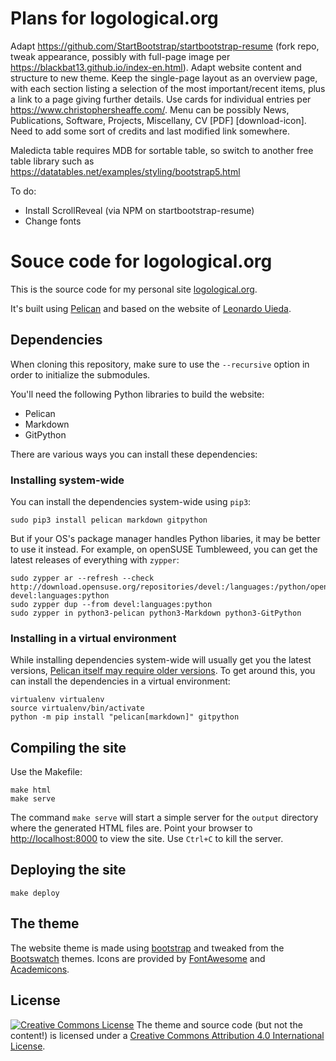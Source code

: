 # Plans for logological.org

Adapt https://github.com/StartBootstrap/startbootstrap-resume (fork
repo, tweak appearance, possibly with full-page image per
https://blackbat13.github.io/index-en.html).  Adapt website content
and structure to new theme.  Keep the single-page layout as an
overview page, with each section listing a selection of the most
important/recent items, plus a link to a page giving further details.
Use cards for individual entries per
https://www.christophersheaffe.com/.  Menu can be possibly News,
Publications, Software, Projects, Miscellany, CV [PDF]
[download-icon].  Need to add some sort of credits and last modified
link somewhere.

Maledicta table requires MDB for sortable table, so switch to another 
free table library such as https://datatables.net/examples/styling/bootstrap5.html

To do:

* Install ScrollReveal (via NPM on startbootstrap-resume)
* Change fonts

# Souce code for logological.org

This is the source code for my personal site
[logological.org](https://logological.org/).

It's built using [Pelican](http://getpelican.com/) and based on the
website of
[Leonardo Uieda](https://github.com/leouieda/website-pelican).

## Dependencies

When cloning this repository, make sure to use the `--recursive`
option in order to initialize the submodules.

You'll need the following Python libraries to build the website:

* Pelican
* Markdown
* GitPython

There are various ways you can install these dependencies:

### Installing system-wide

You can install the dependencies system-wide using `pip3`:

    sudo pip3 install pelican markdown gitpython

But if your OS's package manager handles Python libaries, it may be
better to use it instead.  For example, on openSUSE Tumbleweed, you
can get the latest releases of everything with `zypper`:

	sudo zypper ar --refresh --check http://download.opensuse.org/repositories/devel:/languages:/python/openSUSE_Tumbleweed/ devel:languages:python
	sudo zypper dup --from devel:languages:python
	sudo zypper in python3-pelican python3-Markdown python3-GitPython

### Installing in a virtual environment

While installing dependencies system-wide will usually get you the latest versions, [Pelican itself may require older versions](https://github.com/getpelican/pelican/issues/2820).  To get around this, you can install the dependencies in a virtual environment:

    virtualenv virtualenv
	source virtualenv/bin/activate
	python -m pip install "pelican[markdown]" gitpython

## Compiling the site

Use the Makefile:

    make html
    make serve

The command `make serve` will start a simple server for the `output`
directory where the generated HTML files are.  Point your browser to
[http://localhost:8000](http://localhost:8000) to view the site.  Use
`Ctrl+C` to kill the server.

## Deploying the site

    make deploy

## The theme

The website theme is made using [bootstrap](http://getbootstrap.com/)
and tweaked from the [Bootswatch](http://bootswatch.com/) themes.
Icons are provided by [FontAwesome](http://fontawesome.io/) and
[Academicons](http://jpswalsh.github.io/academicons/).

<!--
## Adding an article/talk/course/software

The papers, talks, courses and software entries are basically blog
posts, each in a different category.  Categories are defined as
folders in `content`.  Each entry gets it's own `.md` file.  The site
theme takes a lot of extra metadata in the post to make the "Info"
section of each entry.

To add a new entry, create the `.md` file in the corresponding category.

## Metadata for entries

### Papers

Required:

    title: Geophysical tutorial: Euler deconvolution of potential-field data
    date: 01-04-2014
    slug: paper-tle-euler-tutorial-2014
    author: Uieda, L., V. C. Oliveira Jr, and V. C. F. Barbosa
    journal: The Leading Edge
    citation: Uieda, L., V. C. Oliveira Jr, and V. C. F. Barbosa (2014), Geophysical tutorial: Euler deconvolution of potential-field data, The Leading Edge, 33(4), 448-450, doi:10.1190/tle33040448.1

Note that `citation` has to be in a single line.

Optional:

    repository: pinga-lab/paper-tle-euler-tutorial
    doi: 10.1190/tle33040448.1
    supplement: 10.6084/m9.figshare.923450
    thumbnail: images/thumb/paper-tle-euler-tutorial-2014.png
    pdf: paper-tle.pdf
    tags: OA, review

The `tags` metadata has special entries: `OA` and `review`.  An entry
with the `OA` tag will be marked as open-acess.  Setting the `review`
tag will mark the entry as under peer-review (unpublished).

The PDF file should be provided in the `content/pdf` folder.

### Talks

Required:

    title: Use of the "shape-of-anomaly" data misfit in 3D inversion by planting anomalous densities
    author: Uieda, L., and V. C. F. Barbosa
    slug: seg2012
    date: 01-11-2012
    type: oral
    event: SEG Annual Meeting

`type` can be either `oral` or `poster`.

Optional:

    tags: expanded
    pdf: seg-2012.pdf
    repository: leouieda/seg2012
    slides: 10.6084/m9.figshare.156864
    poster: 10.6084/m9.figshare.1089987
    doi: 10.1190/segam2012-0383.1
    thumbnail: images/thumb/seg2012.png
    citation: Uieda, L., and V. C. F. Barbosa (2012), Use of the "shape-of-anomaly" data misfit in 3D inversion by planting anomalous densities, SEG Technical Program Expanded Abstracts, pp. 1-6, doi:10.1190/segam2012-0383.1

If `tags` has the word `expanded`, will place an info alert saying
that there is an expanded abstract or short paper available with this
entry.

-->

## License

[![Creative Commons License](https://i.creativecommons.org/l/by/4.0/88x31.png)](http://creativecommons.org/licenses/by/4.0/)
The theme and source code (but not the content!) is licensed under a
[Creative Commons Attribution 4.0 International License](http://creativecommons.org/licenses/by/4.0/).
